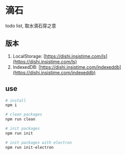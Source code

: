 # 滴石
todo list, 取水滴石穿之意

## 版本
1. LocalStorage: [https://dishi.insistime.com/ls](https://dishi.insistime.com/ls)
2. IndexedDB: [https://dishi.insistime.com/indexeddb](https://dishi.insistime.com/indexeddb)

## use
```bash
# install
npm i

# clean packages
npm run clean

# init packages
npm run init

# init packages with electron
npm run init-electron
```